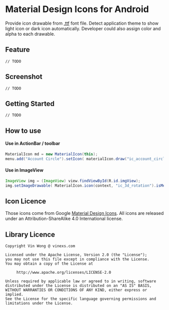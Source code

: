 # Material Design Icons for Android

Provide icon drawable from [.ttf](http://en.wikipedia.org/wiki/TrueType) font file.
Detect application theme to show light icon or dark icon automatically.
Developer could also assign color and alpha to each drawable. 

## Feature

	// TODO
	
## Screenshot

	// TODO

## Getting Started

	// TODO
	
## How to use

#### Use in ActionBar / toolbar
```java
MaterialIcon md = new MaterialIcon(this);
menu.add("Account Circle").setIcon( materialIcon.draw("ic_account_circle") );

```
#### Use in ImageView
```java
ImageView img = (ImageView) view.findViewById(R.id.imgView);
img.setImageDrawable( MaterialIcon.icon(context, "ic_3d_rotation").isMenuItem(false) );
```

## Icon Licence

Those icons come from Google [Material Design Icons](https://github.com/google/material-design-icons). All icons are released under an Attribution-ShareAlike 4.0 International license.

## Library Licence

```
Copyright Vin Wong @ vinexs.com

Licensed under the Apache License, Version 2.0 (the "License");
you may not use this file except in compliance with the License.
You may obtain a copy of the License at

     http://www.apache.org/licenses/LICENSE-2.0

Unless required by applicable law or agreed to in writing, software
distributed under the License is distributed on an "AS IS" BASIS,
WITHOUT WARRANTIES OR CONDITIONS OF ANY KIND, either express or implied.
See the License for the specific language governing permissions and
limitations under the License.

```

